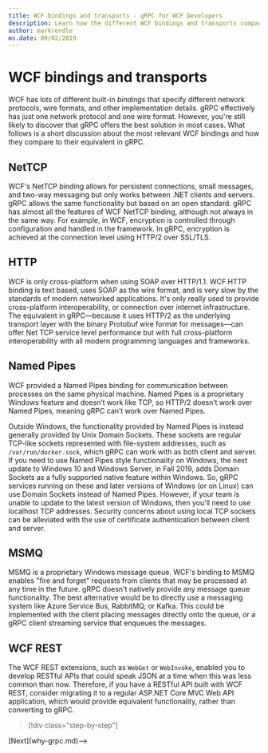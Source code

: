 ```yaml
---
title: WCF bindings and transports - gRPC for WCF Developers
description: Learn how the different WCF bindings and transports compare to gRPC.
author: markrendle
ms.date: 09/02/2019
---
```


# WCF bindings and transports

WCF has lots of different built-in *bindings* that specify different network protocols, wire formats, and other implementation details. gRPC effectively has just one network protocol and one wire format. However, you're still likely to discover that gRPC offers the best solution in most cases. What follows is a short discussion about the most relevant WCF bindings and how they compare to their equivalent in gRPC.

## NetTCP

WCF's NetTCP binding allows for persistent connections, small messages, and two-way messaging but only works between .NET clients and servers. gRPC allows the same functionality but based on an open standard. gRPC has almost all the features of WCF NetTCP binding, although not always in the same way. For example, in WCF, encryption is controlled through configuration and handled in the framework. In gRPC, encryption is achieved at the connection level using HTTP/2 over SSL/TLS.

## HTTP

WCF is only cross-platform when using SOAP over HTTP/1.1. WCF HTTP binding is text based, uses SOAP as the wire format, and is very slow by the standards of modern networked applications. It's only really used to provide cross-platform interoperability, or connection over internet infrastructure. The equivalent in gRPC—because it uses HTTP/2 as the underlying transport layer with the binary Protobuf wire format for messages—can offer Net TCP service level performance but with full cross-platform interoperability with all modern programming languages and frameworks.

## Named Pipes

WCF provided a Named Pipes binding for communication between processes on the same physical machine. Named Pipes is a proprietary Windows feature and doesn’t work like TCP, so HTTP/2 doesn’t work over Named Pipes, meaning gRPC can’t work over Named Pipes.

Outside Windows, the functionality provided by Named Pipes is instead generally provided by Unix Domain Sockets. These sockets are regular TCP-like sockets represented with file-system addresses, such as `/var/run/docker.sock`, which gRPC can work with as both client and server. If you need to use Named Pipes style functionality on Windows, the next update to Windows 10 and Windows Server, in Fall 2019, adds Domain Sockets as a fully supported native feature within Windows. So, gRPC services running on these and later versions of Windows (or on Linux) can use Domain Sockets instead of Named Pipes. However, if your team is unable to update to the latest version of Windows, then you'll need to use localhost TCP addresses. Security concerns about using local TCP sockets can be alleviated with the use of certificate authentication between client and server.

## MSMQ

MSMQ is a proprietary Windows message queue. WCF's binding to MSMQ enables "fire and forget" requests from clients that may be processed at any time in the future. gRPC doesn't natively provide any message queue functionality. The best alternative would be to directly use a messaging system like Azure Service Bus, RabbitMQ, or Kafka. This could be implemented with the client placing messages directly onto the queue, or a gRPC client streaming service that enqueues the messages.

## WCF REST

The WCF REST extensions, such as `WebGet` or `WebInvoke`, enabled you to develop RESTful APIs that could speak JSON at a time when this was less common than now. Therefore, if you have a RESTful API built with WCF REST, consider migrating it to a regular ASP.NET Core MVC Web API application, which would provide equivalent functionality, rather than converting to gRPC.

>[!div class="step-by-step"]
<!-->[Next](why-grpc.md)-->
